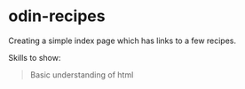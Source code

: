 # odin-recipes
Creating a simple index page which has links to a few recipes.

Skills to show:
>Basic understanding of html
